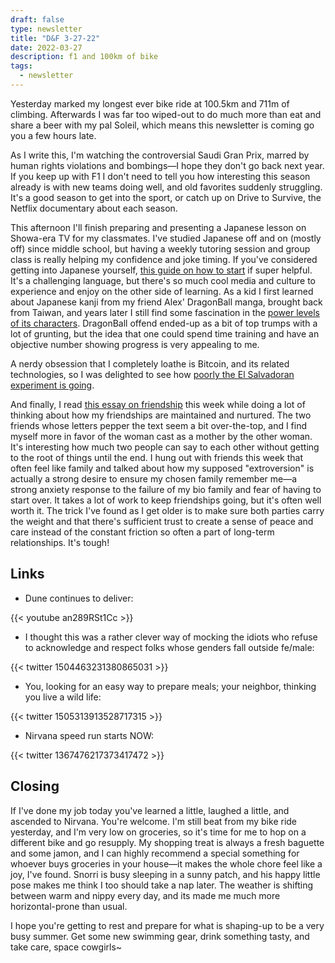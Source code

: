 ```yaml
---
draft: false
type: newsletter
title: "D&F 3-27-22"
date: 2022-03-27
description: f1 and 100km of bike
tags:
  - newsletter
---
```

Yesterday marked my longest ever bike ride at 100.5km and 711m of climbing. Afterwards I was far too wiped-out to do much more than eat and share a beer with my pal Soleil, which means this newsletter is coming go you a few hours late.

As I write this, I'm watching the controversial Saudi Gran Prix, marred by human rights violations and bombings—I hope they don't go back next year. If you keep up with F1 I don't need to tell you how interesting this season already is with new teams doing well, and old favorites suddenly struggling. It's a good season to get into the sport, or catch up on Drive to Survive, the Netflix documentary about each season.

This afternoon I'll finish preparing and presenting a Japanese lesson on Showa-era TV for my classmates. I've studied Japanese off and on (mostly off) since middle school, but having a weekly tutoring session and group class is really helping my confidence and joke timing. If you've considered getting into Japanese yourself, [this guide on how to start](https://www.tofugu.com/learn-japanese/) if super helpful. It's a challenging language, but there's so much cool media and culture to experience and enjoy on the other side of learning. As a kid I first learned about Japanese kanji from my friend Alex' DragonBall manga, brought back from Taiwan, and years later I still find some fascination in the [power levels of its characters](https://www.polygon.com/22981598/dragon-ball-power-levels-chart). DragonBall offend ended-up as a bit of top trumps with a lot of grunting, but the idea that one could spend time training and have an objective number showing progress is very appealing to me.

A nerdy obsession that I completely loathe is Bitcoin, and its related technologies, so I was delighted to see how [poorly the El Salvadoran experiment is going](https://restofworld.org/2022/el-salvador-bitcoin/).

And finally, I read [this essay on friendship](https://www.theatlantic.com/magazine/archive/2022/03/why-we-lose-friends-aging-happiness/621305/) this week while doing a lot of thinking about how my friendships are maintained and nurtured. The two friends whose letters pepper the text seem a bit over-the-top, and I find myself more in favor of the woman cast as a mother by the other woman. It's interesting how much two people can say to each other without getting to the root of things until the end. I hung out with friends this week that often feel like family and talked about how my supposed "extroversion" is actually a strong desire to ensure my chosen family remember me—a strong anxiety response to the failure of my bio family and fear of having to start over. It takes a lot of work to keep friendships going, but it's often well worth it. The trick I've found as I get older is to make sure both parties carry the weight and that there's sufficient trust to create a sense of peace and care instead of the constant friction so often a part of long-term relationships. It's tough!

## Links

- Dune continues to deliver:

{{< youtube an289RSt1Cc >}}

- I thought this was a rather clever way of mocking the idiots who refuse to acknowledge and respect folks whose genders fall outside fe/male:

{{< twitter 1504463231380865031 >}}

- You, looking for an easy way to prepare meals; your neighbor, thinking you live a wild life:

{{< twitter 1505313913528717315 >}}

- Nirvana speed run starts NOW:

{{< twitter 1367476217373417472 >}}

## Closing

If I've done my job today you've learned a little, laughed a little, and ascended to Nirvana. You're welcome. I'm still beat from my bike ride yesterday, and I'm very low on groceries, so it's time for me to hop on a different bike and go resupply. My shopping treat is always a fresh baguette and some jamon, and I can highly recommend a special something for whoever buys groceries in your house—it makes the whole chore feel like a joy, I've found. Snorri is busy sleeping in a sunny patch, and his happy little pose makes me think I too should take a nap later. The weather is shifting between warm and nippy every day, and its made me much more horizontal-prone than usual. 

I hope you're getting to rest and prepare for what is shaping-up to be a very busy summer. Get some new swimming gear, drink something tasty, and take care, space cowgirls~